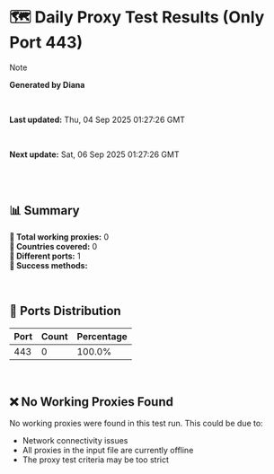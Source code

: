 # 🗺️ Daily Proxy Test Results (Only Port 443)

> [!NOTE]
>
> **Generated by Diana**
>
> <br/>
>
> **Last updated:** Thu, 04 Sep 2025 01:27:26 GMT
>
> <br/>
>
> **Next update:** Sat, 06 Sep 2025 01:27:26 GMT
>
> <br/>
>

</br>

## 📊 Summary

**🔹 Total working proxies:** 0  
**🔹 Countries covered:** 0  
**🔹 Different ports:** 1  
**🔹 Success methods:** 

<br/>

## 🔌 Ports Distribution

| Port | Count | Percentage |
|------|-------|------------|
| 443  | 0     | 100.0%     |

<br/>

## ❌ No Working Proxies Found

No working proxies were found in this test run. This could be due to:

- Network connectivity issues
- All proxies in the input file are currently offline
- The proxy test criteria may be too strict

